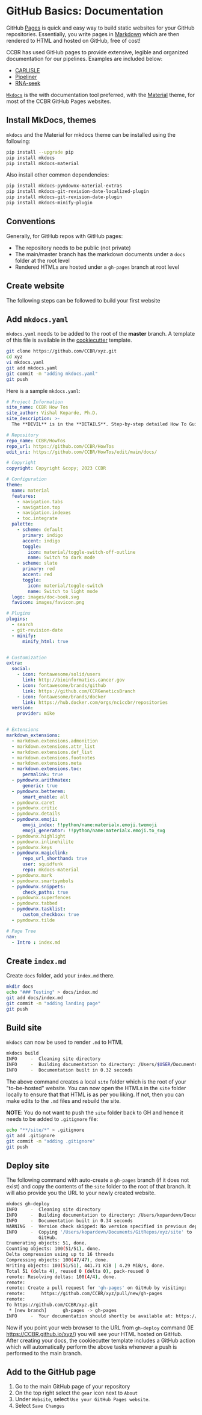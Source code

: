 # GitHub Basics: Documentation
GitHub [Pages](https://pages.github.com/) is quick and easy way to build static websites for your GitHub repositories. Essentially, you write pages in [Markdown](https://www.markdownguide.org/) which are then rendered to HTML and hosted on GitHub, free of cost! 

CCBR has used GitHub pages to provide extensive, legible and organized documentation for our pipelines. Examples are included below:

- [CARLISLE](https://ccbr.github.io/CARLISLE/)
- [Pipeliner](https://ccbr.github.io/pipeliner-docs/)
- [RNA-seek](https://ccbr.github.io/RNA-seek/)

[`Mkdocs`](https://www.mkdocs.org/) is the with documentation tool preferred, with the [Material](https://squidfunk.github.io/mkdocs-material/getting-started/) theme, for most of the CCBR GitHub Pages websites.

## Install MkDocs, themes

`mkdocs` and the Material for mkdocs theme can be installed using the following:

```bash
pip install --upgrade pip
pip install mkdocs
pip install mkdocs-material
```

Also install other common dependencies:

```bash
pip install mkdocs-pymdownx-material-extras
pip install mkdocs-git-revision-date-localized-plugin
pip install mkdocs-git-revision-date-plugin
pip install mkdocs-minify-plugin
```

## Conventions

Generally, for GitHub repos with GitHub pages:

- The repository needs to be public (not private)
- The main/master branch has the markdown documents under a `docs` folder at the root level
- Rendered HTMLs are hosted under a `gh-pages` branch at root level

## Create website

The following steps can be followed to build your first website 

## Add `mkdocs.yaml`

`mkdocs.yaml` needs to be added to the root of the **master** branch. A template of this file is available in the [cookiecutter](https://github.com/CCBR/CCBR_CCBRTechDevCookieCutter) template.

```bash
git clone https://github.com/CCBR/xyz.git
cd xyz
vi mkdocs.yaml
git add mkdocs.yaml
git commit -m "adding mkdocs.yaml"
git push
```

Here is a sample `mkdocs.yaml`:

```yaml
# Project Information
site_name: CCBR How Tos
site_author: Vishal Koparde, Ph.D.
site_description: >-
  The **DEVIL** is in the **DETAILS**. Step-by-step detailed How To Guides for data management and other CCBR-relevant tasks.

# Repository
repo_name: CCBR/HowTos
repo_url: https://github.com/CCBR/HowTos
edit_uri: https://github.com/CCBR/HowTos/edit/main/docs/

# Copyright
copyright: Copyright &copy; 2023 CCBR

# Configuration
theme:
  name: material
  features:
    - navigation.tabs
    - navigation.top
    - navigation.indexes
    - toc.integrate 
  palette:
    - scheme: default
      primary: indigo
      accent: indigo
      toggle:
        icon: material/toggle-switch-off-outline
        name: Switch to dark mode
    - scheme: slate
      primary: red
      accent: red
      toggle:
        icon: material/toggle-switch
        name: Switch to light mode
  logo: images/doc-book.svg
  favicon: images/favicon.png

# Plugins
plugins:
  - search
  - git-revision-date
  - minify:
      minify_html: true


# Customization
extra:
  social:
    - icon: fontawesome/solid/users
      link: http://bioinformatics.cancer.gov
    - icon: fontawesome/brands/github
      link: https://github.com/CCRGeneticsBranch
    - icon: fontawesome/brands/docker
      link: https://hub.docker.com/orgs/nciccbr/repositories
  version:
    provider: mike


# Extensions
markdown_extensions:
  - markdown.extensions.admonition
  - markdown.extensions.attr_list
  - markdown.extensions.def_list
  - markdown.extensions.footnotes
  - markdown.extensions.meta
  - markdown.extensions.toc:
      permalink: true
  - pymdownx.arithmatex:
      generic: true
  - pymdownx.betterem:
      smart_enable: all
  - pymdownx.caret
  - pymdownx.critic
  - pymdownx.details
  - pymdownx.emoji:
      emoji_index: !!python/name:materialx.emoji.twemoji
      emoji_generator: !!python/name:materialx.emoji.to_svg
  - pymdownx.highlight
  - pymdownx.inlinehilite
  - pymdownx.keys
  - pymdownx.magiclink:
      repo_url_shorthand: true
      user: squidfunk
      repo: mkdocs-material
  - pymdownx.mark
  - pymdownx.smartsymbols
  - pymdownx.snippets:
      check_paths: true
  - pymdownx.superfences
  - pymdownx.tabbed
  - pymdownx.tasklist:
      custom_checkbox: true
  - pymdownx.tilde

# Page Tree
nav:
  - Intro : index.md
```

## Create `index.md`

Create `docs` folder, add your `index.md` there.

```bash
mkdir docs
echo "### Testing" > docs/index.md
git add docs/index.md
git commit -m "adding landing page"
git push
```

## Build site

`mkdocs` can now be used to render `.md` to HTML

```bash
mkdocs build
INFO     -  Cleaning site directory
INFO     -  Building documentation to directory: /Users/$USER/Documents/GitRepos/parkit/site
INFO     -  Documentation built in 0.32 seconds
```

The above command creates a local `site` folder which is the root of your "to-be-hosted" website. You can now open the HTMLs in the `site` folder locally to ensure that that HTML is as per you liking. If not, then you can make edits to the `.md` files and rebuild the site.

**NOTE**: You do not want to push the `site` folder back to GH and hence it needs to be added to `.gitignore` file:

```bash
echo "**/site/*" > .gitignore
git add .gitignore
git commit -m "adding .gitignore"
git push
```

## Deploy site

The following command with auto-create a `gh-pages` branch (if it does not exist) and copy the contents of the `site` folder to the root of that branch. It will also provide you the URL to your newly created website.

```bash
mkdocs gh-deploy
INFO     -  Cleaning site directory
INFO     -  Building documentation to directory: /Users/kopardevn/Documents/GitRepos/xyz/site
INFO     -  Documentation built in 0.34 seconds
WARNING  -  Version check skipped: No version specified in previous deployment.
INFO     -  Copying '/Users/kopardevn/Documents/GitRepos/xyz/site' to 'gh-pages' branch and pushing to
            GitHub.
Enumerating objects: 51, done.
Counting objects: 100(51/51), done.
Delta compression using up to 16 threads
Compressing objects: 100(47/47), done.
Writing objects: 100(51/51), 441.71 KiB | 4.29 MiB/s, done.
Total 51 (delta 4), reused 0 (delta 0), pack-reused 0
remote: Resolving deltas: 100(4/4), done.
remote:
remote: Create a pull request for 'gh-pages' on GitHub by visiting:
remote:      https://github.com/CCBR/xyz/pull/new/gh-pages
remote:
To https://github.com/CCBR/xyz.git
 * [new branch]      gh-pages -> gh-pages
INFO     -  Your documentation should shortly be available at: https://CCBR.github.io/xyz/
```

Now if you point your web browser to the URL from `gh-deploy` command (IE https://CCBR.github.io/xyz/) you will see your HTML hosted on GitHub. After creating your docs, the cookiecutter template includes a GitHub action which will automatically perform the above tasks whenever a push is performed to the main branch.

## Add to the GitHub page

1. Go to the main GitHub page of your repository
2. On the top right select the `gear` icon next to `About`
3. Under `Website`, select `Use your GitHub Pages website`.
4. Select `Save Changes`


